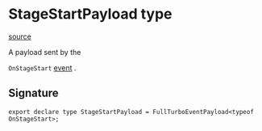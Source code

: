 # StageStartPayload type

[source](https://developers.meta.com/horizon-worlds/reference/2.0.0/analytics_stagestartpayload)

A payload sent by the 

`OnStageStart` [event](/horizon-worlds/reference/2.0.0/analytics_turboevents) .

## Signature

```
export declare type StageStartPayload = FullTurboEventPayload<typeof OnStageStart>;
```